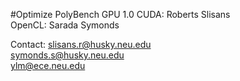 #Optimize PolyBench GPU 1.0
CUDA:	Roberts Slisans <br>
OpenCL:	Sarada Symonds <br>

Contact:	slisans.r@husky.neu.edu <br>
            symonds.s@husky.neu.edu <br>
            ylm@ece.neu.edu<br>
